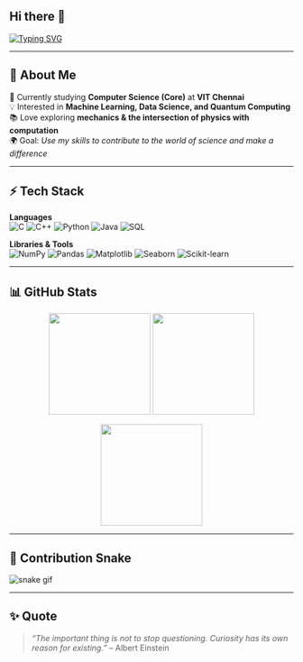 ## Hi there 👋

<!-- Typing effect header -->
[![Typing SVG](https://readme-typing-svg.demolab.com?font=Fira+Code&size=24&pause=1000&color=00F700&center=true&vCenter=true&width=1000&lines=Hi+there+👋,+I'm+Ibhan;CSE+Core+Student+@+VIT+Chennai;Machine+Learning+%7C+Quantum+Computing+Enthusiast;Aspiring+Researcher+%26+Innovator)](https://git.io/typing-svg)

---

## 🌌 About Me
🔭 Currently studying **Computer Science (Core)** at **VIT Chennai**  
💡 Interested in **Machine Learning, Data Science, and Quantum Computing**  
📚 Love exploring **mechanics & the intersection of physics with computation**  
🌍 Goal: *Use my skills to contribute to the world of science and make a difference*  

---

## ⚡ Tech Stack
**Languages**  
![C](https://img.shields.io/badge/C-00599C?logo=c&logoColor=white)
![C++](https://img.shields.io/badge/C++-00599C?logo=cplusplus&logoColor=white)
![Python](https://img.shields.io/badge/Python-3776AB?logo=python&logoColor=white)
![Java](https://img.shields.io/badge/Java-ED8B00?logo=java&logoColor=white)
![SQL](https://img.shields.io/badge/SQL-4479A1?logo=database&logoColor=white)

**Libraries & Tools**  
![NumPy](https://img.shields.io/badge/Numpy-013243?logo=numpy&logoColor=white)
![Pandas](https://img.shields.io/badge/Pandas-150458?logo=pandas&logoColor=white)
![Matplotlib](https://img.shields.io/badge/Matplotlib-ffffff?logo=plotly&logoColor=black)
![Seaborn](https://img.shields.io/badge/Seaborn-2E86C1?logo=python&logoColor=white)
![Scikit-learn](https://img.shields.io/badge/Scikit--learn-F7931E?logo=scikit-learn&logoColor=white)

---

## 📊 GitHub Stats
<p align="center">
  <img src="https://github-readme-stats.vercel.app/api?username=YOUR_USERNAME&show_icons=true&theme=radical" height="180" />
  <img src="https://github-readme-stats.vercel.app/api/top-langs/?username=YOUR_USERNAME&layout=compact&theme=radical" height="180" />
</p>

<p align="center">
  <img src="https://github-readme-streak-stats.herokuapp.com/?user=YOUR_USERNAME&theme=radical" height="180" />
</p>

---

## 🐍 Contribution Snake
![snake gif](https://github.com/YOUR_USERNAME/YOUR_USERNAME/blob/output/github-contribution-grid-snake.svg)

---

## ✨ Quote
> *“The important thing is not to stop questioning. Curiosity has its own reason for existing.”* – Albert Einstein
<!--
**ivanho-git/ivanho-git** is a ✨ _special_ ✨ repository because its `README.md` (this file) appears on your GitHub profile.

Here are some ideas to get you started:

- 🔭 I’m currently working on ...
- 🌱 I’m currently learning ...
- 👯 I’m looking to collaborate on ...
- 🤔 I’m looking for help with ...
- 💬 Ask me about ...
- 📫 How to reach me: ...
- 😄 Pronouns: ...
- ⚡ Fun fact: ...
-->
